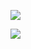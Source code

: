 ![](https://github-readme-stats.vercel.app/api?username=fekete965&show_icons=true&count_private=true&theme=onedark)

![](https://github-readme-stats.vercel.app/api/top-langs/?username=fekete965&layout=compact&theme=onedark)
<!--
**fekete965/fekete965** is a ✨ _special_ ✨ repository because its `README.md` (this file) appears on your GitHub profile.

Here are some ideas to get you started:

- 🔭 I’m currently working on ...
- 🌱 I’m currently learning ...
- 👯 I’m looking to collaborate on ...
- 🤔 I’m looking for help with ...
- 💬 Ask me about ...
- 📫 How to reach me: ...
- 😄 Pronouns: ...
- ⚡ Fun fact: ...
-->
